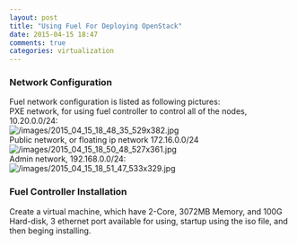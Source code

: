 ```yaml
---
layout: post
title: "Using Fuel For Deploying OpenStack"
date: 2015-04-15 18:47
comments: true
categories: virtualization
---
```

### Network Configuration
Fuel network configuration is listed as following pictures:     
PXE network, for using fuel controller to control all of the nodes, 10.20.0.0/24:    
![/images/2015_04_15_18_48_35_529x382.jpg](/images/2015_04_15_18_48_35_529x382.jpg)     
Public network, or floating ip network 172.16.0.0/24
![/images/2015_04_15_18_50_48_527x361.jpg](/images/2015_04_15_18_50_48_527x361.jpg)    
Admin network, 192.168.0.0/24:    
![/images/2015_04_15_18_51_47_533x329.jpg](/images/2015_04_15_18_51_47_533x329.jpg)    
### Fuel Controller Installation
Create a virtual machine, which have 2-Core, 3072MB Memory, and 100G Hard-disk, 3 ethernet port available for using, startup using the iso file, and then beging installing.     


